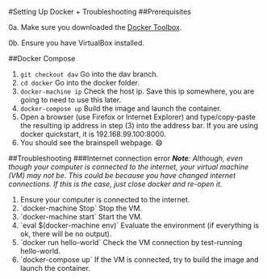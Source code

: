#Setting Up Docker + Troubleshooting
##Prerequisites
<p>0a. Make sure you downloaded the <a href="https://www.docker.com/products/docker-toolbox">Docker Toolbox</a>.</p>
<p>0b. Ensure you have VirtualBox installed.</p>

##Docker Compose
1. `git checkout dav` Go into the dav branch. 
2. `cd docker` Go into the docker folder. 
3. `docker-machine ip` Check the host ip. Save this ip somewhere, you are going to need to use this later.
4. `docker-compose up` Build the image and launch the container.
5. Open a browser (use Firefox or Internet Explorer) and type/copy-paste the resulting ip address in step (3) into the address bar. If you are using docker quickstart, it is 192.168.99.100:8000.
6. You should see the brainspell webpage. :smile:

##Troubleshooting
###Internet connection error
_**Note**: Although, even though your computer is connected to the internet, your virtual machine (VM) may not be. This could be because you have changed internet connections. If this is the case, just close docker and re-open it._
<ol>
<li>Ensure your computer is connected to the internet. </li>
<li>`docker-machine Stop` Stop the VM.</li>
<li>`docker-machine start` Start the VM.</li>
<li>`eval $(docker-machine env)` Evaluate the environment (if everything is ok, there will be no output).</li>
<li>`docker run hello-world` Check the VM connection by test-running hello-world.</li>
<li>`docker-compose up` If the VM is connected, try to build the image and launch the container.</li>
</ol>
